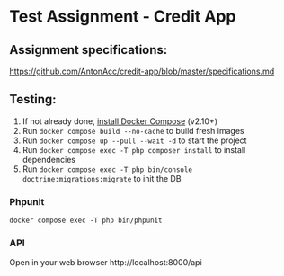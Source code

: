 # Test Assignment - Credit App

## Assignment specifications:

https://github.com/AntonAcc/credit-app/blob/master/specifications.md

## Testing:

1. If not already done, [install Docker Compose](https://docs.docker.com/compose/install/) (v2.10+)
2. Run `docker compose build --no-cache` to build fresh images
3. Run `docker compose up --pull --wait -d` to start the project 
4. Run `docker compose exec -T php composer install` to install dependencies 
5. Run `docker compose exec -T php bin/console doctrine:migrations:migrate` to init the DB

### Phpunit

```
docker compose exec -T php bin/phpunit 
```

### API

Open in your web browser http://localhost:8000/api
